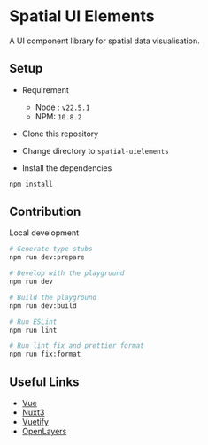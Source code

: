 

# Spatial UI Elements


A UI component library for spatial data visualisation.


## Setup

* Requirement

  * Node : `v22.5.1`
  * NPM: `10.8.2`

* Clone this repository
* Change directory to `spatial-uielements`
* Install the dependencies
```bash
npm install
```

## Contribution

  <summary>Local development</summary>
  
  ```bash
  # Generate type stubs
  npm run dev:prepare
  
  # Develop with the playground
  npm run dev
  
  # Build the playground
  npm run dev:build
  
  # Run ESLint
  npm run lint

  # Run lint fix and prettier format
  npm run fix:format
  ```

  ## Useful Links

  * [Vue](https://vuejs.org/)
  * [Nuxt3](https://nuxt.com/)
  * [Vuetify](https://vuetifyjs.com/)
  * [OpenLayers](https://vue3openlayers.netlify.app/)




